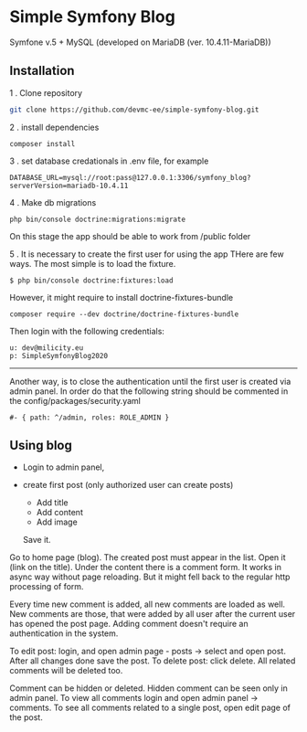 # Simple Symfony Blog
Symfone v.5 + MySQL (developed on MariaDB (ver. 10.4.11-MariaDB))

## Installation
1 . Clone repository
```bash
git clone https://github.com/devmc-ee/simple-symfony-blog.git
```
2 . install dependencies

```
composer install
``` 
3 . set database credationals in .env file, for example
```
DATABASE_URL=mysql://root:pass@127.0.0.1:3306/symfony_blog?serverVersion=mariadb-10.4.11
``` 

4 . Make db migrations
````
php bin/console doctrine:migrations:migrate
````
On this stage the app should be able to work from /public folder

5 . It is necessary to create the first user for using the app
THere are few ways. The most simple is to load the fixture.

````
$ php bin/console doctrine:fixtures:load
````

However, it might require to install doctrine-fixtures-bundle
````
composer require --dev doctrine/doctrine-fixtures-bundle
````
Then login with the following credentials:
`````
u: dev@milicity.eu
p: SimpleSymfonyBlog2020
``````

---
Another way, is to close the authentication until the first user is created via admin panel. In order 
do that the following string should be commented in the config/packages/security.yaml
````
#- { path: ^/admin, roles: ROLE_ADMIN }
````

## Using blog
* Login to admin panel, 
* create first post (only authorized user can create posts)
    * Add title
    * Add content
    * Add image
    
    Save it.
    
Go to home page (blog). The created post must appear in the list. 
Open it (link on the title). 
Under the content there is a comment form. It works in async way without page reloading.
But it might fell back to the regular http processing of form.

Every time new comment is added, all new comments are loaded as well. New comments are
those, that were added by all user after the current user has opened the post page. 
Adding comment doesn't require an authentication in the system. 

To edit post: login, and open admin page - posts -> select and open post. After all changes done
save the post.
To delete post: click delete. All related comments will be deleted too.

Comment can be hidden or deleted. Hidden comment can be seen only in admin panel.
To view all comments login and open admin panel -> comments. 
To see all comments related to a single post, open edit page of the post.

